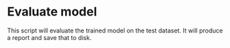 # Evaluate model

This script will evaluate the trained model on the test dataset. It will produce a report and save that to disk.